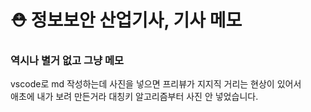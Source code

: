 # ⛑ 정보보안 산업기사, 기사 메모
### 역시나 별거 없고 그냥 메모

vscode로 md 작성하는데 사진을 넣으면 프리뷰가 지지직 거리는 현상이 있어서<br/>
애초에 내가 보려 만든거라 대칭키 알고리즘부터 사진 안 넣었습니다.
